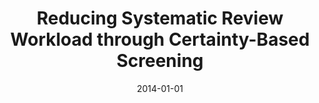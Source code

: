 ---
title: "Reducing Systematic Review Workload through Certainty-Based Screening"
collection: publications
permalink: /publications/36
date: 2014-01-01
venue: "Journal of Biomedical Informatics"
citation: "Miwa, Makoto, Thomas, James, O'Mara-Eves, Alison, Ananiadou, Sophia. (2014). &quot;Reducing Systematic Review Workload through Certainty-Based Screening.&quot; <i>Journal of Biomedical Informatics</i>. 51()."
doi: "10.1016/j.jbi.2014.06.005"
---